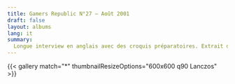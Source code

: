 ```yaml
---
title: Gamers Republic N°27 — Août 2001
draft: false
layout: albums
lang: it
summary: 
  Longue interview en anglais avec des croquis préparatoires. Extrait de [Archive.org](https://archive.org/)
---
```

{{< gallery match="*" thumbnailResizeOptions="600x600 q90 Lanczos" >}}